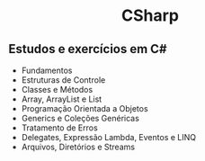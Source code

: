 <h1 align="center">CSharp</h1>

<h2>Estudos e exercícios em C#</h1>

<ul>
 <li>Fundamentos</li>
  <li>Estruturas de Controle</li>
  <li>Classes e Métodos</li>
  <li>Array, ArrayList e List</li>
  <li>Programação Orientada a Objetos</li>
  <li>Generics e Coleções Genéricas</li>
  <li>Tratamento de Erros</li>
  <li>Delegates, Expressão Lambda, Eventos e LINQ</li>
  <li>Arquivos, Diretórios e Streams</li>
</ul>
